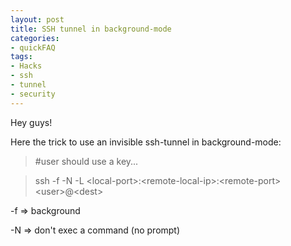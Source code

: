 ```yaml
---
layout: post
title: SSH tunnel in background-mode
categories:
- quickFAQ
tags:
- Hacks
- ssh
- tunnel
- security
---
```

Hey guys!


Here the trick to use an invisible ssh-tunnel in background-mode:


<blockquote>#user should use a key...

</blockquote>
<blockquote>ssh -f -N -L &lt;local-port&gt;:&lt;remote-local-ip&gt;:&lt;remote-port&gt; &lt;user&gt;@&lt;dest&gt;

</blockquote>
-f =&gt; background


-N =&gt; don't exec a command (no prompt)


